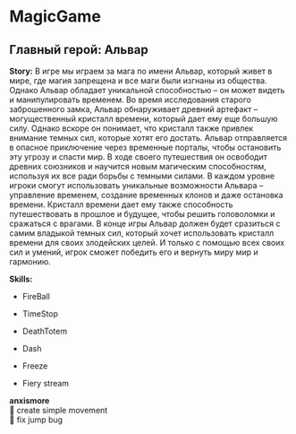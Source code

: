 # MagicGame

## Главный герой: Альвар

**Story:**
В игре мы играем за мага по имени Альвар, который живет в мире, где магия запрещена и все маги были изгнаны из общества. Однако Альвар обладает уникальной способностью – он может видеть и манипулировать временем.
Во время исследования старого заброшенного замка, Альвар обнаруживает древний артефакт – могущественный кристалл времени, который дает ему еще большую силу. Однако вскоре он понимает, что кристалл также привлек внимание темных сил, которые хотят его достать. Альвар отправляется в опасное приключение через временные порталы, чтобы остановить эту угрозу и спасти мир. В ходе своего путешествия он освободит древних союзников и научится новым магическим способностям, используя их все ради борьбы с темными силами. В каждом уровне игроки смогут использовать уникальные возможности Альвара – управление временем, создание временных клонов и даже остановка времени. Кристалл времени дает ему также способность путешествовать в прошлое и будущее, чтобы решить головоломки и сражаться с врагами. В конце игры Альвар должен будет сразиться с самим владыкой темных сил, который хочет использовать кристалл времени для своих злодейских целей. И только с помощью всех своих сил и умений, игрок сможет победить его и вернуть миру мир и гармонию.

**Skills:**
* FireBall
* TimeStop

* DeathTotem
* Dash
* Freeze
* Fiery stream


**anxismore**    
:black_square_button: create simple movement    
:black_square_button: fix jump bug    


